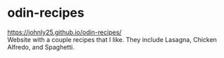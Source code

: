 # odin-recipes
https://johnly25.github.io/odin-recipes/ <br>
Website with a couple recipes that I like. They include Lasagna, Chicken Alfredo, and Spaghetti. 
